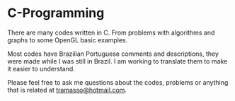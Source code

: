 # C-Programming
There are many codes written in C. From problems with algorithms and graphs to some OpenGL basic examples.

Most codes have Brazilian Portuguese comments and descriptions, they were made while I was still in Brazil. I am working to translate them to make it easier to understand.

Please feel free to ask me questions about the codes, problems or anything that is related at tramasso@hotmail.com.
